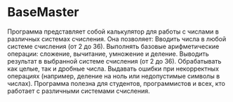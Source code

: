 # BaseMaster

Программа представляет собой калькулятор для работы с числами в различных системах счисления. Она позволяет:
Вводить числа в любой системе счисления (от 2 до 36).
Выполнять базовые арифметические операции: сложение, вычитание, умножение и деление.
Выводить результат в выбранной системе счисления (от 2 до 36).
Обрабатывать как целые, так и дробные числа.
Выдавать ошибки при некорректных операциях (например, деление на ноль или недопустимые символы в числах).
Программа полезна для студентов, программистов и всех, кто работает с различными системами счисления.
